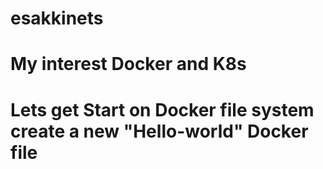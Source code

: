 # esakkinets
# My interest Docker and K8s 
# Lets get Start on Docker file system create a new "Hello-world" Docker file 